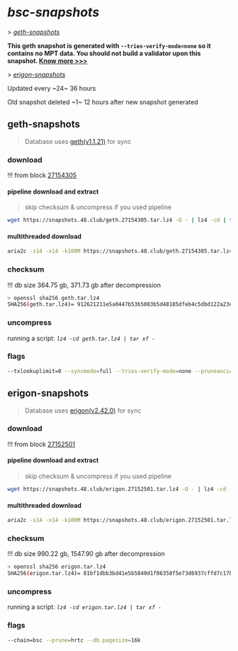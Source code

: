 # *bsc-snapshots*


*\> [geth-snapshots](#geth-snapshots)*

**This geth snapshot is generated with `--tries-verify-mode=none` so it contains no MPT data. You should not build a validator upon this snapshot. [Know more >>>](https://github.com/bnb-chain/bsc/pull/926)**

*\> [erigon-snapshots](#erigon-snapshots)*

Updated every ~24~ 36 hours

Old snapshot deleted ~1~ 12 hours after new snapshot generated

## geth-snapshots


> Database uses [geth(v1.1.21)](https://github.com/bnb-chain/bsc/releases/tag/v1.1.21) for sync


### download

<!-- begin_geth -->

!!! from block [27154305](https://bscscan.com/block/27154305)

#### pipeline download and extract
> skip checksum & uncompress if you used pipeline
```bash
wget https://snapshots.48.club/geth.27154305.tar.lz4 -O - | lz4 -cd | tar xf -
```

#### multithreaded download

```bash
aria2c -s14 -x14 -k100M https://snapshots.48.club/geth.27154305.tar.lz4 -o geth.tar.lz4
```


### checksum

!!! db size 364.75 gb, 371.73 gb after decompression
```bash
> openssl sha256 geth.tar.lz4
SHA256(geth.tar.lz4)= 912621211e5a0447b53b5003b5d48185dfeb4c5dbd122a23e4a4ac6ddb78a329
```

<!-- end_geth -->

### uncompress


running a script: _`lz4 -cd geth.tar.lz4 | tar xf -`_


### flags


```bash
--txlookuplimit=0 --syncmode=full --tries-verify-mode=none --pruneancient=true --diffblock=5000
```


## erigon-snapshots


> Database uses [erigon(v2.42.0)](https://github.com/ledgerwatch/erigon/releases/tag/v2.42.0) for sync


### download

<!-- begin_erigon -->

!!! from block [27152501](https://bscscan.com/block/27152501)

#### pipeline download and extract
> skip checksum & uncompress if you used pipeline
```bash
wget https://snapshots.48.club/erigon.27152501.tar.lz4 -O - | lz4 -cd | tar xf -
```

#### multithreaded download

```bash
aria2c -s14 -x14 -k100M https://snapshots.48.club/erigon.27152501.tar.lz4 -o erigon.tar.lz4
```


### checksum

!!! db size 990.22 gb, 1547.90 gb after decompression
```bash
> openssl sha256 erigon.tar.lz4
SHA256(erigon.tar.lz4)= 81bf1dbb3bd41e5b5840d1f06358f5e73d6937cffd7c17b377f564eea3acef0d
```

<!-- end_erigon -->


### uncompress


running a script: _`lz4 -cd erigon.tar.lz4 | tar xf -`_


### flags


```bash
--chain=bsc --prune=hrtc --db.pagesize=16k
```
